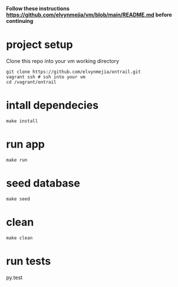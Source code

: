 **Follow these instructions https://github.com/elvynmejia/vm/blob/main/README.md before continuing**

# project setup
Clone this repo into your vm working directory  

`git clone https://github.com/elvynmejia/ontrail.git`  
`vagrant ssh # ssh into your vm`  
`cd /vagrant/ontrail`  

# intall dependecies  
`make install`  

# run app
`make run`

# seed database
`make seed`

# clean
`make clean`

# run tests
py.test
